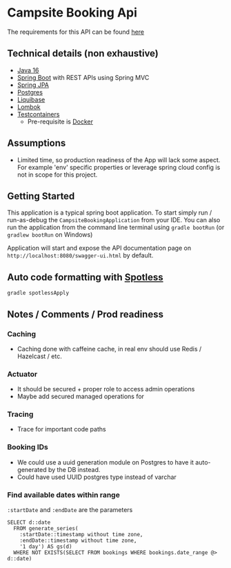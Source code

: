 Campsite Booking Api
====================

The requirements for this API can be found [here](requirements.md)

## Technical details (non exhaustive)

- [Java 16](https://docs.oracle.com/en/java/javase/16/docs/api/index.html)
- [Spring Boot](https://spring.io/projects/spring-boot) with REST APIs using Spring MVC
- [Spring JPA](https://spring.io/projects/spring-data-jpa)
- [Postgres](https://www.postgresql.org/)
- [Liquibase](https://www.liquibase.org/)
- [Lombok](https://projectlombok.org/)
- [Testcontainers](https://www.testcontainers.org/)
    - Pre-requisite is [Docker](https://www.docker.com/)

## Assumptions

- Limited time, so production readiness of the App will lack some aspect. For example 'env' specific properties or
  leverage spring cloud config is not in scope for this project.

## Getting Started

This application is a typical spring boot application. To start simply run / run-as-debug
the ``CampsiteBookingApplication`` from your IDE. You can also run the application from the command line terminal
using ``gradle bootRun`` (or ``gradlew bootRun`` on Windows)

Application will start and expose the API documentation page on ``http://localhost:8080/swagger-ui.html`` by default.

## Auto code formatting with [Spotless](https://github.com/diffplug/spotless)
```
gradle spotlessApply
```

## Notes / Comments / Prod readiness

### Caching
- Caching done with caffeine cache, in real env should use Redis / Hazelcast / etc.

### Actuator
- It should be secured + proper role to access admin operations
- Maybe add secured managed operations for

### Tracing
- Trace for important code paths

### Booking IDs
- We could use a uuid generation module on Postgres to have it auto-generated by the DB instead.
- Could have used UUID postgres type instead of varchar 

### Find available dates within range

`:startDate` and `:endDate` are the parameters 

```
SELECT d::date 
  FROM generate_series(
    :startDate::timestamp without time zone,
    :endDate::timestamp without time zone,
    '1 day') AS gs(d) 
  WHERE NOT EXISTS(SELECT FROM bookings WHERE bookings.date_range @> d::date)
```
